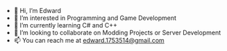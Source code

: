 - 👋 Hi, I’m Edward
- 👀 I’m interested in Programming and Game Development
- 🌱 I’m currently learning C# and C++
- 💞️ I’m looking to collaborate on Modding Projects or Server Development
- 📫 You can reach me at edward.1753514@gmail.com
